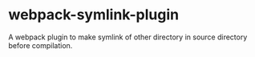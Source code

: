 # webpack-symlink-plugin
A webpack plugin to make symlink of other directory in source directory before compilation.
